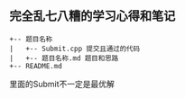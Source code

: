 ## 完全乱七八糟的学习心得和笔记
```
+-- 题目名称
|   +-- Submit.cpp 提交且通过的代码
|   +-- 题目名称.md 题目和思路
+-- README.md
```
里面的Submit不一定是最优解
